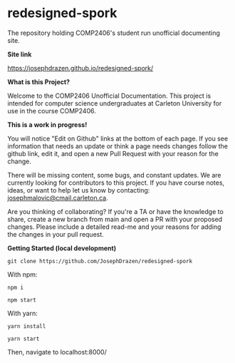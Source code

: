 # redesigned-spork

The repository holding COMP2406's student run unofficial documenting site. 

**Site link**

https://josephdrazen.github.io/redesigned-spork/

**What is this Project?**

Welcome to the COMP2406 Unofficial Documentation. This project is intended for computer science undergraduates at Carleton University for use in the course COMP2406.


**This is a work in progress!**

You will notice "Edit on Github" links at the bottom of each page. If you see information that needs an update or think a page needs changes follow the github link, edit it, and open a new Pull Request with your reason for the change.

There will be missing content, some bugs, and constant updates. We are currently looking for contributors to this project. If you have course notes, ideas, or want to help let us know by contacting: josephmalovic@cmail.carleton.ca.

Are you thinking of collaborating? If you're a TA or have the knowledge to share, create a new branch from main and open a PR with your proposed changes. Please include a detailed read-me and your reasons for adding the changes in your pull request.

**Getting Started (local development)**

`git clone https://github.com/JosephDrazen/redesigned-spork`

With npm: 

`npm i`

`npm start`

With yarn: 

`yarn install`

`yarn start`

Then, navigate to localhost:8000/

